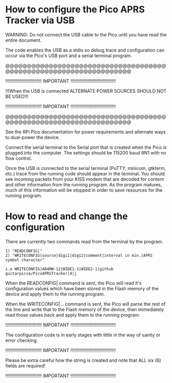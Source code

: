 # How to configure the Pico APRS Tracker via USB

WARNING: Do not connect the USB cable to the Pico until you have read the entire document.

The code enables the USB as a stdio so debug trace and configuration can occur via the Pico's USB port and a serial terminal program.

@@@@@@@@@@@@@@@@@@@@@@@@@@@@@@@@@@@@@@@@@@@@@@@@@@@@@@@@@@@@@@@@@@

!!!!!!!!!!!!!!!!!!!!!!!!!!!! IMPORTANT !!!!!!!!!!!!!!!!!!!!!!!!!!!!!!!!!!!

!!!When the USB is connected ALTERNATE POWER SOURCES SHOULD NOT BE USED!!!

!!!!!!!!!!!!!!!!!!!!!!!!!!!! IMPORTANT !!!!!!!!!!!!!!!!!!!!!!!!!!!!!!!!!!!

@@@@@@@@@@@@@@@@@@@@@@@@@@@@@@@@@@@@@@@@@@@@@@@@@@@@@@@@@@@@@@@@@@

See the RPi Pico documentation for power requirements and alternate ways to dual-power the device.

Connect the serial terminal to the Serial port that is created when the Pico is plugged into the computer.  The settings should be 115200 baud 8N1 with no flow control.

Once the USB is connected to the serial terminal (PuTTY, minicom, gtkterm, etc.) trace from the running code should appear in the terminal.  You should see incoming packets from your KISS modem that are decoded for content and other information from the running program.  As the program matures, much of this information will be stopped in order to save resources for the running program.

# How to read and change the configuration
There are currently two commands read from the terminal by the program.

```
1) "READCONFIG|"
2) "WRITECONFIG|source|digi1|digi2|comment|interval in min.|APRS symbol character"

i.e WRITECONFIG|AB4MW-12|WIDE1-1|WIDE2-1|github guitarpicva/PicoAPRSTracker|4|j
```

When the READCONFIG| command is sent, the Pico will read it's configuration values which have been stored in the Flash memory of the device and apply them to the running program.

When the WRITECONFIG|... command is sent, the Pico will parse the rest of the line and write that to the Flash memory of the device, then immediately read those values back and apply them to the running program.  

!!!!!!!!!!!!!!!!!!!!!!!!!!!! IMPORTANT !!!!!!!!!!!!!!!!!!!!!!!!!!!!!!!!!!!

The configuration code is in early stages with little in the way of sanity or error checking.  

!!!!!!!!!!!!!!!!!!!!!!!!!!!! IMPORTANT !!!!!!!!!!!!!!!!!!!!!!!!!!!!!!!!!!!

Please be extra careful how the string is created and  note that ALL six (6) fields are required!

!!!!!!!!!!!!!!!!!!!!!!!!!!!! IMPORTANT !!!!!!!!!!!!!!!!!!!!!!!!!!!!!!!!!!!